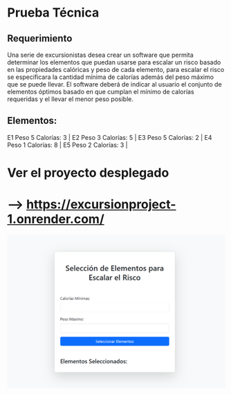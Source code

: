 # Prueba Técnica

## Requerimiento
Una serie de excursionistas desea crear un software que permita determinar los elementos que puedan usarse para escalar un risco basado en las propiedades calóricas y peso de cada elemento, para escalar el risco se especificara la cantidad mínima de calorías además del peso máximo que se puede llevar. El software deberá de indicar al usuario el conjunto de elementos óptimos basado en que cumplan el mínimo de calorías requeridas y el llevar el menor peso posible.

## Elementos: 
E1 Peso 5 Calorías: 3 |
E2 Peso 3 Calorías: 5 |
E3 Peso 5 Calorías: 2 |
E4 Peso 1 Calorías: 8 |
E5 Peso 2 Calorías: 3 |

# Ver el proyecto desplegado
# --> https://excursionproject-1.onrender.com/

![Image Alt](https://github.com/dilanReyes/ExcursionProject/blob/893ffe7ae117b9fbadb1d74bb9541a4eef1248a4/Capturadepantallaproyecto.png)
